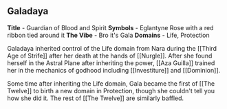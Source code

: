 ## Galadaya
**Title** - Guardian of Blood and Spirit
**Symbols** - Eglantyne Rose with a red ribbon tied around it
**The Vibe** - Bro it's Gala
**Domains** - Life, Protection

Galadaya inherited control of the Life domain from Nara during the [[Third Age of Strife]] after her death at the hands of [[Nurgle]]. After she found herself in the Astral Plane after inheriting the power, [[Aza Guilla]] trained her in the mechanics of godhood including [[Investiture]] and [[Dominion]].

Some time after inheriting the Life domain, Gala became the first of [[The Twelve]] to birth a new domain in Protection, though she couldn't tell you how she did it. The rest of [[The Twelve]] are similarly baffled.